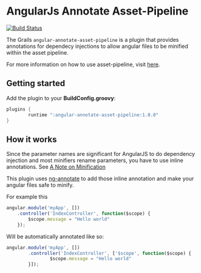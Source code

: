 AngularJs Annotate Asset-Pipeline
================================
[![Build Status](https://drone.io/github.com/craigburke/angular-annotate-asset-pipeline/status.png)](https://drone.io/github.com/craigburke/angular-annotate-asset-pipeline/latest)

The Grails `angular-annotate-asset-pipeline` is a plugin that provides annotations for dependecy injections to allow angular files to be minified within the asset pipeline.

For more information on how to use asset-pipeline, visit [here](http://www.github.com/bertramdev/asset-pipeline).

## Getting started
Add the plugin to your **BuildConfig.groovy**:
```groovy
plugins {
		runtime ":angular-annotate-asset-pipeline:1.0.0"
}
```

## How it works

Since the parameter names are significant for AngularJS to do dependency injection and most minifiers rename parameters,
you have to use inline annotations. See [A Note on Minification](https://docs.angularjs.org/tutorial/step_05)

This plugin uses [ng-annotate](https://github.com/olov/ng-annotate) to add those inline annotation and make your angular files safe to minify.

For example this 
```javascript
angular.module('myApp', [])
	.controller('IndexController', function($scope) {
		$scope.message = "Hello world"
	});
```

Will be automatically annotated like so:
```javascript
angular.module('myApp', [])
        .controller('IndexController', ['$scope', function($scope) {
                $scope.message = "Hello world"
        }]);
```
